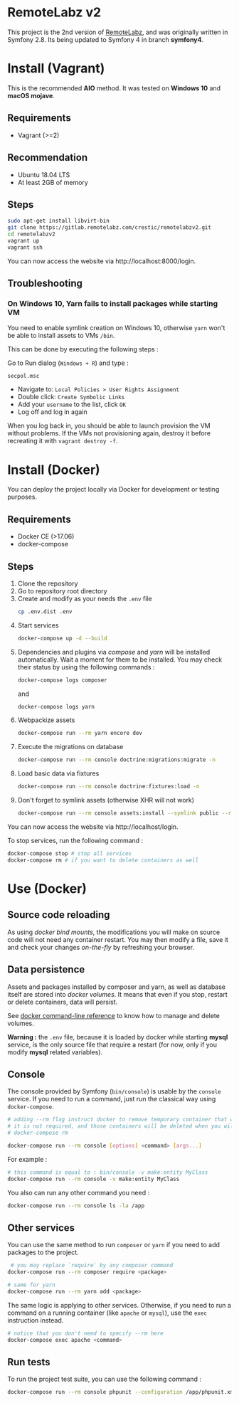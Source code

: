 RemoteLabz v2
=============

This project is the 2nd version of [RemoteLabz](remotelabz.univ-reims.fr), and was originally written in Symfony 2.8. Its being updated to Symfony 4 in branch **symfony4**.
 
# Install (Vagrant)

This is the recommended **AIO** method. It was tested on **Windows 10** and **macOS mojave**.

## Requirements

- Vagrant (>=2)

## Recommendation

- Ubuntu 18.04 LTS
- At least 2GB of memory

## Steps

```bash
sudo apt-get install libvirt-bin
git clone https://gitlab.remotelabz.com/crestic/remotelabzv2.git
cd remotelabzv2
vagrant up
vagrant ssh
```

You can now access the website via http://localhost:8000/login.

## Troubleshooting

### On Windows 10, Yarn fails to install packages while starting VM

You need to enable symlink creation on Windows 10, otherwise `yarn` won't be able to install assets to VMs `/bin`.

This can be done by executing the following steps :

Go to Run dialog (`Windows + R`) and type :
```
secpol.msc
```

- Navigate to: `Local Policies > User Rights Assignment`
- Double click: `Create Symbolic Links`
- Add your `username` to the list, click `OK`
- Log off and log in again

When you log back in, you should be able to launch provision the VM without problems. If the VMs not provisioning again, destroy it before recreating it with `vagrant destroy -f`.

# Install (Docker)

You can deploy the project locally via Docker for development or testing purposes.

## Requirements
- Docker CE (>17.06)
- docker-compose

## Steps
1. Clone the repository
2. Go to repository root directory
3. Create and modify as your needs the `.env` file
    ```bash
    cp .env.dist .env
4. Start services
    ```bash
    docker-compose up -d --build
    ```
5. Dependencies and plugins via *compose* and *yarn* will be installed automatically. Wait a moment for them to be installed. You may check their status by using the following commands :
    ```bash
    docker-compose logs composer
    ```
    and
    ```bash
    docker-compose logs yarn
    ```
6. Webpackize assets
    ```bash
    docker-compose run --rm yarn encore dev
    ```
7. Execute the migrations on database
    ```bash
    docker-compose run --rm console doctrine:migrations:migrate -n
    ```
8. Load basic data via fixtures
    ```bash
    docker-compose run --rm console doctrine:fixtures:load -n
    ```
9. Don't forget to symlink assets (otherwise XHR will not work)
    ```bash
    docker-compose run --rm console assets:install --symlink public --relative
    ```

You can now access the website via http://localhost/login.

To stop services, run the following command :
```bash
docker-compose stop # stop all services
docker-compose rm # if you want to delete containers as well
```

# Use (Docker)

## Source code reloading

As using *docker bind mounts*, the modifications you will make on source code will not need any container restart. You may then modify a file, save it and check your changes *on-the-fly* by refreshing your browser.

## Data persistence

Assets and packages installed by composer and yarn, as well as database itself are stored into *docker volumes*. It means that even if you stop, restart or delete containers, data will persist.

See [docker command-line reference](https://docs.docker.com/engine/reference/commandline/cli/) to know how to manage and delete volumes.

**Warning :** the `.env` file, because it is loaded by docker while starting **mysql** service, is the only source file that require a restart (for now, only if you modify **mysql** related variables).

## Console

The console provided by Symfony (`bin/console`) is usable by the `console` service. If you need to run a command, just run the classical way using `docker-compose`.
```bash
# adding --rm flag instruct docker to remove temporary container that will be created.
# it is not required, and those containers will be deleted when you will run
# docker-compose rm

docker-compose run --rm console [options] <command> [args...]
```

For example :
```bash
# this command is equal to : bin/console -v make:entity MyClass
docker-compose run --rm console -v make:entity MyClass
```

You also can run any other command you need :
```bash
docker-compose run --rm console ls -la /app
```

## Other services

You can use the same method to run `composer` or `yarn` if you need to add packages to the project.

```bash
 # you may replace `require` by any composer command
docker-compose run --rm composer require <package>

# same for yarn
docker-compose run --rm yarn add <package>
```

The same logic is applying to other services. Otherwise, if you need to run a command on a running container (like `apache` or `mysql`), use the `exec` instruction instead.
```bash
# notice that you don't need to specify --rm here
docker-compose exec apache <command>
```

## Run tests

To run the project test suite, you can use the following command :

```bash
docker-compose run --rm console phpunit --configuration /app/phpunit.xml.dist
```